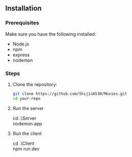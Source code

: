 ## Installation

### Prerequisites

Make sure you have the following installed:

- Node.js
- npm
- express
- nodemon
  

### Steps

1. Clone the repository:

   ```sh
   git clone https://github.com/ShijinA530/Movies.git
   cd your-repo

2. Run the server
   
   cd .\Server\
   nodemon app

4. Run the client
   
   cd .\Client\
   npm run dev
   
